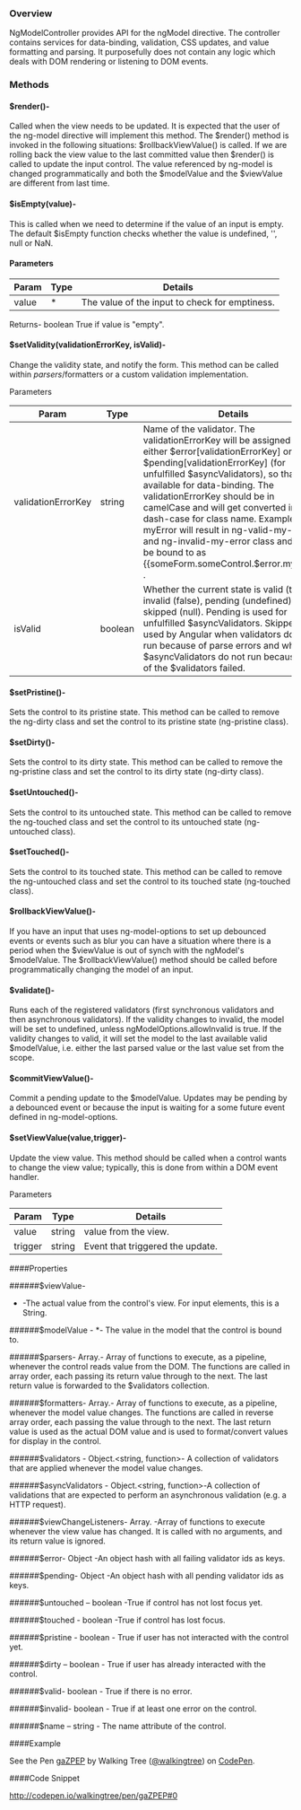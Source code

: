 ### Overview

NgModelController provides API for the ngModel directive. 
The controller contains services for data-binding, validation, CSS updates, and value formatting and parsing. 
It purposefully does not contain any logic which deals with DOM rendering or listening to DOM events.

### Methods
#### $render()-
Called when the view needs to be updated. It is expected that the user of the ng-model directive will implement this method.
The $render() method is invoked in the following situations:
$rollbackViewValue() is called. If we are rolling back the view value to the last committed value then $render() is called to update the input control.
The value referenced by ng-model is changed programmatically and both the $modelValue and the $viewValue are different from last time.

#### $isEmpty(value)-
This is called when we need to determine if the value of an input is empty.
The default $isEmpty function checks whether the value is undefined, '', null or NaN.
#### Parameters
|Param|	Type|	Details|
|----|----|----|
|value|	*	|The value of the input to check for emptiness.|

Returns-
boolean	True if value is "empty".

#### $setValidity(validationErrorKey, isValid)-
Change the validity state, and notify the form.
This method can be called within $parsers/$formatters or a custom validation implementation.

Parameters

|Param	|Type|	Details|
|----|----|----|
|validationErrorKey	|string	|Name of the validator. The validationErrorKey will be assigned to either $error[validationErrorKey] or $pending[validationErrorKey] (for unfulfilled $asyncValidators), so that it is available for data-binding. The validationErrorKey should be in camelCase and will get converted into dash-case for class name. Example: myError will result in ng-valid-my-error and ng-invalid-my-error class and can be bound to as {{someForm.someControl.$error.myError}} .|
|isValid|	boolean|	Whether the current state is valid (true), invalid (false), pending (undefined), or skipped (null). Pending is used for unfulfilled $asyncValidators. Skipped is used by Angular when validators do not run because of parse errors and when $asyncValidators do not run because any of the $validators failed.|



#### $setPristine()-

Sets the control to its pristine state.
This method can be called to remove the ng-dirty class and set the control to its pristine state (ng-pristine class). 

#### $setDirty()-
Sets the control to its dirty state.
This method can be called to remove the ng-pristine class and set the control to its dirty state (ng-dirty class).

#### $setUntouched()-

Sets the control to its untouched state.
This method can be called to remove the ng-touched class and set the control to its untouched state (ng-untouched class).

#### $setTouched()-

Sets the control to its touched state.
This method can be called to remove the ng-untouched class and set the control to its touched state (ng-touched class).

#### $rollbackViewValue()-

If you have an input that uses ng-model-options to set up debounced events or events such as blur you can have a situation where there is a period when the $viewValue is out of synch with the ngModel's $modelValue.
The $rollbackViewValue() method should be called before programmatically changing the model of an input.

#### $validate()-
Runs each of the registered validators (first synchronous validators and then asynchronous validators).
If the validity changes to invalid, the model will be set to undefined, unless ngModelOptions.allowInvalid is true.
If the validity changes to valid, it will set the model to the last available valid $modelValue, i.e. either the last parsed value or the last value set from the scope.

#### $commitViewValue()-
Commit a pending update to the $modelValue.
Updates may be pending by a debounced event or because the input is waiting for a some future event defined in ng-model-options. 

#### $setViewValue(value,trigger)-

Update the view value.
This method should be called when a control wants to change the view value; typically, this is done from within a DOM event handler. 

Parameters

|Param	|Type|	Details|
|----|----|----|
|value|	string|	value from the view.|
|trigger|	string|		Event that triggered the update.|





####Properties

######$viewValue-
* -The actual value from the control's view. For input elements, this is a String. 

######$modelValue -
*- The value in the model that the control is bound to.

######$parsers-
Array.<Function>- Array of functions to execute, as a pipeline, whenever the control reads value from the DOM.
The functions are called in array order, each passing its return value through to the next. 
The last return value is forwarded to the $validators collection.

######$formatters- 
Array.<Function>- Array of functions to execute, as a pipeline, whenever the model value changes. 
The functions are called in reverse array order, each passing the value through to the next. 
The last return value is used as the actual DOM value and is used to format/convert values for display in the control.

######$validators -
Object.<string, function>- A collection of validators that are applied whenever the model value changes.

######$asyncValidators -
Object.<string, function>-A collection of validations that are expected to perform an asynchronous validation (e.g. a HTTP request). 

######$viewChangeListeners- 
Array.<Function>	-Array of functions to execute whenever the view value has changed. It is called with no arguments, and its return value is ignored.

######$error-
Object -An object hash with all failing validator ids as keys.

######$pending-
Object -An object hash with all pending validator ids as keys.

######$untouched – 
boolean -True if control has not lost focus yet.

######$touched - 
boolean -True if control has lost focus.

######$pristine - 
boolean - True if user has not interacted with the control yet.

######$dirty – 
boolean - True if user has already interacted with the control.

######$valid- 
boolean - True if there is no error.

######$invalid- 
boolean - True if at least one error on the control.

######$name – 
string - The name attribute of the control.




####Example

<p data-height="268" data-theme-id="0" data-slug-hash="gaZPEP" data-default-tab="result" data-user="walkingtree" class='codepen'>See the Pen <a href='http://codepen.io/walkingtree/pen/gaZPEP/'>gaZPEP</a> by Walking Tree (<a href='http://codepen.io/walkingtree'>@walkingtree</a>) on <a href='http://codepen.io'>CodePen</a>.</p>
<script async src="//assets.codepen.io/assets/embed/ei.js"></script>

####Code Snippet

http://codepen.io/walkingtree/pen/gaZPEP#0

